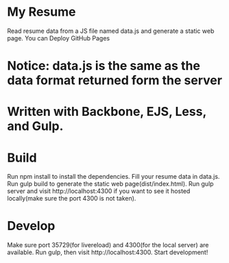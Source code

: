 # My Resume

Read resume data from a JS file named data.js and generate a static web page. You can Deploy GitHub Pages 

# Notice: data.js is the same as the data format returned form the server

# Written with Backbone, EJS, Less, and Gulp.

# Build

Run npm install to install the dependencies.
Fill your resume data in data.js.
Run gulp build to generate the static web page(dist/index.html).
Run gulp server and visit http://localhost:4300 if you want to see it hosted locally(make sure the port 4300 is not taken).

# Develop

Make sure port 35729(for livereload) and 4300(for the local server) are available.
Run gulp, then visit http://localhost:4300.
Start development!
